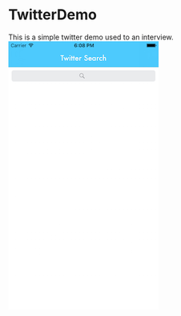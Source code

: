 # TwitterDemo
This is a simple twitter demo used to an interview.
![alt tag](https://github.com/mpan753/TwitterDemo/blob/master/running%20picture.png)
